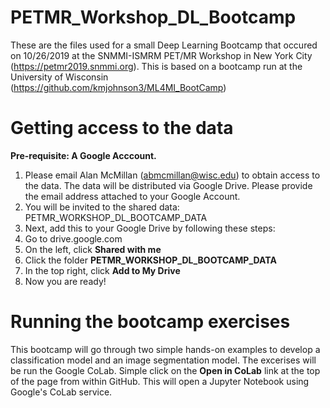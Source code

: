 # PETMR_Workshop_DL_Bootcamp

These are the files used for a small Deep Learning Bootcamp that occured on 10/26/2019 at the SNMMI-ISMRM PET/MR Workshop in New York City (https://petmr2019.snmmi.org). This is based on a bootcamp run at the University of Wisconsin (https://github.com/kmjohnson3/ML4MI_BootCamp)

# Getting access to the data
**Pre-requisite: A Google Acccount.**
1. Please email Alan McMillan (abmcmillan@wisc.edu) to obtain access to the data. The data will be distributed via Google Drive. Please provide the email address attached to your Google Account.
2. You will be invited to the shared data: PETMR_WORKSHOP_DL_BOOTCAMP_DATA
3. Next, add this to your Google Drive by following these steps:
  1. Go to drive.google.com
  2. On the left, click **Shared with me**
  3. Click the folder **PETMR_WORKSHOP_DL_BOOTCAMP_DATA**
  4. In the top right, click **Add to My Drive**
  5. Now you are ready!

# Running the bootcamp exercises
This bootcamp will go through two simple hands-on examples to develop a classification model and an image segmentation model. The excerises will be run the Google CoLab. Simple click on the **Open in CoLab** link at the top of the page from within GitHub. This will open a Jupyter Notebook using Google's CoLab service.

